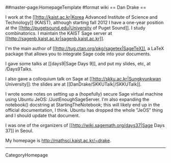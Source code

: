 ##master-page:HomepageTemplate
#format wiki
== Dan Drake ==

I work at the [[http://kaist.ac.kr|Korea Advanced Institute of Science and Technology]] (KAIST), although starting fall 2012 I have a one-year position at the [[http://pugetsound.edu|University of Puget Sound]]. I study combinatorics. I maintain the KAIST Sage server at [[http://sagenb.kaist.ac.kr|sagenb.kaist.ac.kr]].

I'm the main author of [[http://tug.ctan.org/pkg/sagetex|SageTeX]], a LaTeX package that allows you to integrate Sage code into your documents. 

I gave some talks at [[days9|Sage Days 9]], and put my slides, etc, at /Days9Talks.

I also gave a colloquium talk on Sage at [[http://skku.ac.kr|Sungkyunkwan University]]: the slides are at [[DanDrake/SKKUTalk|/SKKUTalk]].

I wrote some notes on setting up a (hopefully) secure Sage virtual machine using Ubuntu JeOS: /JustEnoughSageServer. I'm also expanding the notebook() docstring at StartingTheNotebook; this will likely end up in the official documentation, I think. Ubuntu has dropped the whole "JeOS" thing and I should update that document.

I was one of the organizers of [[http://wiki.sagemath.org/days37|Sage Days 37]] in Seoul.

My homepage is http://mathsci.kaist.ac.kr/~drake.

----
CategoryHomepage

